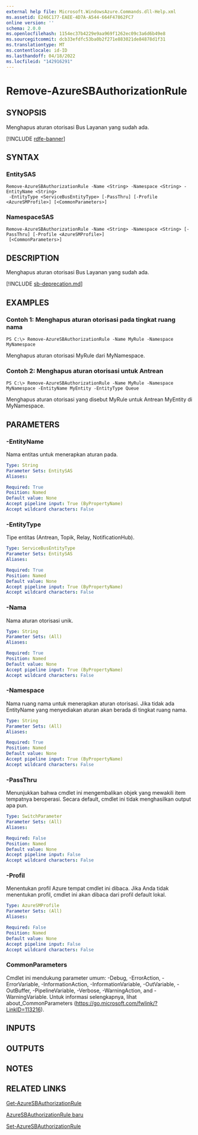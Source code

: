 ```yaml
---
external help file: Microsoft.WindowsAzure.Commands.dll-Help.xml
ms.assetid: E246C177-EAEE-4D7A-A544-664F47862FC7
online version: ''
schema: 2.0.0
ms.openlocfilehash: 1154ec37b4229e9aa969f1262ec09c3a6d6b49e8
ms.sourcegitcommit: dcb33efdfc53ba0b2f271e883021de84878d1f31
ms.translationtype: MT
ms.contentlocale: id-ID
ms.lasthandoff: 04/18/2022
ms.locfileid: "142916291"
---
```

# Remove-AzureSBAuthorizationRule

## SYNOPSIS
Menghapus aturan otorisasi Bus Layanan yang sudah ada.

[!INCLUDE [rdfe-banner](../../includes/rdfe-banner.md)]

## SYNTAX

### EntitySAS
```
Remove-AzureSBAuthorizationRule -Name <String> -Namespace <String> -EntityName <String>
 -EntityType <ServiceBusEntityType> [-PassThru] [-Profile <AzureSMProfile>] [<CommonParameters>]
```

### NamespaceSAS
```
Remove-AzureSBAuthorizationRule -Name <String> -Namespace <String> [-PassThru] [-Profile <AzureSMProfile>]
 [<CommonParameters>]
```

## DESCRIPTION
Menghapus aturan otorisasi Bus Layanan yang sudah ada.

[!INCLUDE [sb-deprecation.md](../include/sb-deprecation.md)]

## EXAMPLES

### Contoh 1: Menghapus aturan otorisasi pada tingkat ruang nama
```
PS C:\> Remove-AzureSBAuthorizationRule -Name MyRule -Namespace MyNamespace
```

Menghapus aturan otorisasi MyRule dari MyNamespace.

### Contoh 2: Menghapus aturan otorisasi untuk Antrean
```
PS C:\> Remove-AzureSBAuthorizationRule -Name MyRule -Namespace MyNamespace -EntityName MyEntity -EntityType Queue
```

Menghapus aturan otorisasi yang disebut MyRule untuk Antrean MyEntity di MyNamespace.

## PARAMETERS

### -EntityName
Nama entitas untuk menerapkan aturan pada.

```yaml
Type: String
Parameter Sets: EntitySAS
Aliases: 

Required: True
Position: Named
Default value: None
Accept pipeline input: True (ByPropertyName)
Accept wildcard characters: False
```

### -EntityType
Tipe entitas (Antrean, Topik, Relay, NotificationHub).

```yaml
Type: ServiceBusEntityType
Parameter Sets: EntitySAS
Aliases: 

Required: True
Position: Named
Default value: None
Accept pipeline input: True (ByPropertyName)
Accept wildcard characters: False
```

### -Nama
Nama aturan otorisasi unik.

```yaml
Type: String
Parameter Sets: (All)
Aliases: 

Required: True
Position: Named
Default value: None
Accept pipeline input: True (ByPropertyName)
Accept wildcard characters: False
```

### -Namespace
Nama ruang nama untuk menerapkan aturan otorisasi.
Jika tidak ada EntityName yang menyediakan aturan akan berada di tingkat ruang nama.

```yaml
Type: String
Parameter Sets: (All)
Aliases: 

Required: True
Position: Named
Default value: None
Accept pipeline input: True (ByPropertyName)
Accept wildcard characters: False
```

### -PassThru
Menunjukkan bahwa cmdlet ini mengembalikan objek yang mewakili item tempatnya beroperasi.
Secara default, cmdlet ini tidak menghasilkan output apa pun.

```yaml
Type: SwitchParameter
Parameter Sets: (All)
Aliases: 

Required: False
Position: Named
Default value: None
Accept pipeline input: False
Accept wildcard characters: False
```

### -Profil
Menentukan profil Azure tempat cmdlet ini dibaca.
Jika Anda tidak menentukan profil, cmdlet ini akan dibaca dari profil default lokal.

```yaml
Type: AzureSMProfile
Parameter Sets: (All)
Aliases: 

Required: False
Position: Named
Default value: None
Accept pipeline input: False
Accept wildcard characters: False
```

### CommonParameters
Cmdlet ini mendukung parameter umum: -Debug, -ErrorAction, -ErrorVariable, -InformationAction, -InformationVariable, -OutVariable, -OutBuffer, -PipelineVariable, -Verbose, -WarningAction, and -WarningVariable. Untuk informasi selengkapnya, lihat about_CommonParameters (https://go.microsoft.com/fwlink/?LinkID=113216).

## INPUTS

## OUTPUTS

## NOTES

## RELATED LINKS

[Get-AzureSBAuthorizationRule](./Get-AzureSBAuthorizationRule.md)

[AzureSBAuthorizationRule baru](./New-AzureSBAuthorizationRule.md)

[Set-AzureSBAuthorizationRule](./Set-AzureSBAuthorizationRule.md)


